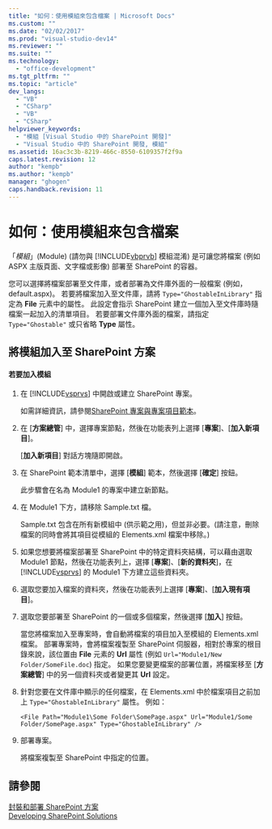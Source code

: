 ```yaml
---
title: "如何：使用模組來包含檔案 | Microsoft Docs"
ms.custom: ""
ms.date: "02/02/2017"
ms.prod: "visual-studio-dev14"
ms.reviewer: ""
ms.suite: ""
ms.technology: 
  - "office-development"
ms.tgt_pltfrm: ""
ms.topic: "article"
dev_langs: 
  - "VB"
  - "CSharp"
  - "VB"
  - "CSharp"
helpviewer_keywords: 
  - "模組 [Visual Studio 中的 SharePoint 開發]"
  - "Visual Studio 中的 SharePoint 開發, 模組"
ms.assetid: 16ac3c3b-8219-466c-8550-6109357f2f9a
caps.latest.revision: 12
author: "kempb"
ms.author: "kempb"
manager: "ghogen"
caps.handback.revision: 11
---
```

# 如何：使用模組來包含檔案
  「*模組*」\(Module\) \(請勿與 [!INCLUDE[vbprvb](../sharepoint/includes/vbprvb-md.md)] 模組混淆\) 是可讓您將檔案 \(例如 ASPX 主版頁面、文字檔或影像\) 部署至 SharePoint 的容器。  
  
 您可以選擇將檔案部署至文件庫，或者部署為文件庫外面的一般檔案 \(例如，default.aspx\)。  若要將檔案加入至文件庫，請將 `Type="GhostableInLibrary"` 指定為 **File** 元素中的屬性。  此設定會指示 SharePoint 建立一個加入至文件庫時隨檔案一起加入的清單項目。  若要部署文件庫外面的檔案，請指定 `Type="Ghostable"` 或只省略 **Type** 屬性。  
  
## 將模組加入至 SharePoint 方案  
  
#### 若要加入模組  
  
1.  在 [!INCLUDE[vsprvs](../sharepoint/includes/vsprvs-md.md)] 中開啟或建立 SharePoint 專案。  
  
     如需詳細資訊，請參閱[SharePoint 專案與專案項目範本](../sharepoint/sharepoint-project-and-project-item-templates.md)。  
  
2.  在 \[**方案總管**\] 中，選擇專案節點，然後在功能表列上選擇 \[**專案**\]、\[**加入新項目**\]。  
  
     \[**加入新項目**\] 對話方塊隨即開啟。  
  
3.  在 SharePoint 範本清單中，選擇 \[**模組**\] 範本，然後選擇 \[**確定**\] 按鈕。  
  
     此步驟會在名為 Module1 的專案中建立新節點。  
  
4.  在 Module1 下方，請移除 Sample.txt 檔。  
  
     Sample.txt 包含在所有新模組中 \(供示範之用\)，但並非必要。\(請注意，刪除檔案的同時會將其項目從模組的 Elements.xml 檔案中移除。\)  
  
5.  如果您想要將檔案部署至 SharePoint 中的特定資料夾結構，可以藉由選取 Module1 節點，然後在功能表列上，選擇 \[**專案**\]、\[**新的資料夾**\]，在 [!INCLUDE[vsprvs](../sharepoint/includes/vsprvs-md.md)] 的 Module1 下方建立這些資料夾。  
  
6.  選取您要加入檔案的資料夾，然後在功能表列上選擇 \[**專案**\]、\[**加入現有項目**\]。  
  
7.  選取您要部署至 SharePoint 的一個或多個檔案，然後選擇 \[**加入**\] 按鈕。  
  
     當您將檔案加入至專案時，會自動將檔案的項目加入至模組的 Elements.xml 檔案。  部署專案時，會將檔案複製至 SharePoint 伺服器，相對於專案的根目錄來說，該位置由 **File** 元素的 **Url** 屬性 \(例如 `Url="Module1/New Folder/SomeFile.doc`\) 指定。  如果您要變更檔案的部署位置，將檔案移至 \[**方案總管**\] 中的另一個資料夾或者變更其 **Url** 設定。  
  
8.  針對您要在文件庫中顯示的任何檔案，在 Elements.xml 中於檔案項目之前加上 `Type="GhostableInLibrary"` 屬性。  例如：  
  
    ```  
    <File Path="Module1\Some Folder\SomePage.aspx" Url="Module1/Some Folder/SomePage.aspx" Type="GhostableInLibrary" />  
    ```  
  
9. 部署專案。  
  
     將檔案複製至 SharePoint 中指定的位置。  
  
## 請參閱  
 [封裝和部署 SharePoint 方案](../sharepoint/packaging-and-deploying-sharepoint-solutions.md)   
 [Developing SharePoint Solutions](../sharepoint/developing-sharepoint-solutions.md)  
  
  